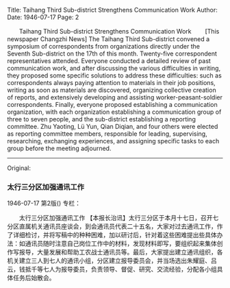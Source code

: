 Title: Taihang Third Sub-district Strengthens Communication Work
Author:
Date: 1946-07-17
Page: 2

　　Taihang Third Sub-district Strengthens Communication Work
　　[This newspaper Changzhi News] The Taihang Third Sub-district convened a symposium of correspondents from organizations directly under the Seventh Sub-district on the 17th of this month. Twenty-five correspondent representatives attended. Everyone conducted a detailed review of past communication work, and after discussing the various difficulties in writing, they proposed some specific solutions to address these difficulties: such as correspondents always paying attention to materials in their job positions, writing as soon as materials are discovered, organizing collective creation of reports, and extensively developing and assisting worker-peasant-soldier correspondents. Finally, everyone proposed establishing a communication organization, with each organization establishing a communication group of three to seven people, and the sub-district establishing a reporting committee. Zhu Yaoting, Lü Yun, Qian Diqian, and four others were elected as reporting committee members, responsible for leading, supervising, researching, exchanging experiences, and assigning specific tasks to each group before the meeting adjourned.



<hr /> 

Original: 


### 太行三分区加强通讯工作

1946-07-17
第2版()
专栏：

　　太行三分区加强通讯工作
    【本报长治讯】太行三分区于本月十七日，召开七分区直属机关通讯员座谈会，到会通讯员代表二十五名，大家对过去通讯工作，作了详细检讨，并将写稿中的种种困难，加以研讨后，针对着这些困难提出些具体办法：如通讯员随时注意自己岗位工作中的材料，发现材料即写，要组织起来集体创作写报导，大量发展和帮助工农战士通讯员等。最后，大家提出建立通讯组织，各机关建立三人到七人的通讯小组，分区建立报导委员会，并当场选出朱耀庭、吕云，钱抵千等七人为报导委员，负责领导、督促、研究、交流经验，分配各小组具体任务后始散会。
